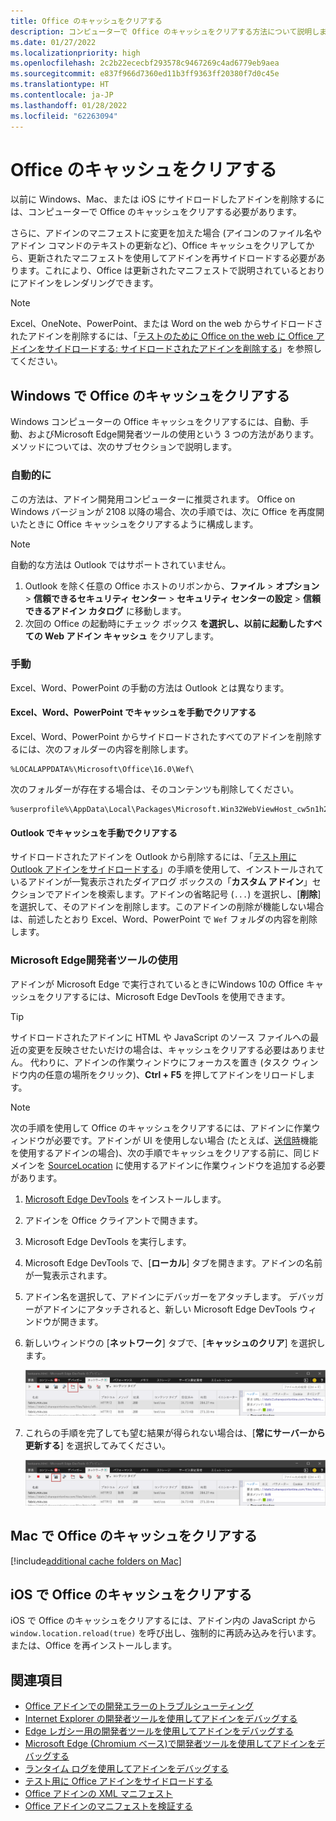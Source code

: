 ```yaml
---
title: Office のキャッシュをクリアする
description: コンピューターで Office のキャッシュをクリアする方法について説明します。
ms.date: 01/27/2022
ms.localizationpriority: high
ms.openlocfilehash: 2c2b22ececbf293578c9467269c4ad6779eb9aea
ms.sourcegitcommit: e837f966d7360ed11b3ff9363ff20380f7d0c45e
ms.translationtype: HT
ms.contentlocale: ja-JP
ms.lasthandoff: 01/28/2022
ms.locfileid: "62263094"
---
```

# <a name="clear-the-office-cache"></a>Office のキャッシュをクリアする

以前に Windows、Mac、または iOS にサイドロードしたアドインを削除するには、コンピューターで Office のキャッシュをクリアする必要があります。

さらに、アドインのマニフェストに変更を加えた場合 (アイコンのファイル名やアドイン コマンドのテキストの更新など)、Office キャッシュをクリアしてから、更新されたマニフェストを使用してアドインを再サイドロードする必要があります。これにより、Office は更新されたマニフェストで説明されているとおりにアドインをレンダリングできます。

> [!NOTE]
> Excel、OneNote、PowerPoint、または Word on the web からサイドロードされたアドインを削除するには、「[テストのために Office on the web に Office アドインをサイドロードする: サイドロードされたアドインを削除する](sideload-office-add-ins-for-testing.md#remove-a-sideloaded-add-in)」を参照してください。

## <a name="clear-the-office-cache-on-windows"></a>Windows で Office のキャッシュをクリアする

Windows コンピューターの Office キャッシュをクリアするには、自動、手動、およびMicrosoft Edge開発者ツールの使用という 3 つの方法があります。 メソッドについては、次のサブセクションで説明します。

### <a name="automatically"></a>自動的に

この方法は、アドイン開発用コンピューターに推奨されます。 Office on Windows バージョンが 2108 以降の場合、次の手順では、次に Office を再度開いたときに Office キャッシュをクリアするように構成します。

> [!NOTE]
> 自動的な方法は Outlook ではサポートされていません。

1. Outlook を除く任意の Office ホストのリボンから、**ファイル** > **オプション** > **信頼できるセキュリティ センター** > **セキュリティ センターの設定** > **信頼できるアドイン カタログ** に移動します。
1. 次回の Office の起動時にチェック ボックス **を選択し、以前に起動したすべての Web アドイン キャッシュ** をクリアします。

### <a name="manually"></a>手動

Excel、Word、PowerPoint の手動の方法は Outlook とは異なります。

#### <a name="manually-clear-the-cache-in-excel-word-and-powerpoint"></a>Excel、Word、PowerPoint でキャッシュを手動でクリアする

Excel、Word、PowerPoint からサイドロードされたすべてのアドインを削除するには、次のフォルダーの内容を削除します。

```
%LOCALAPPDATA%\Microsoft\Office\16.0\Wef\
```

次のフォルダーが存在する場合は、そのコンテンツも削除してください。

```
%userprofile%\AppData\Local\Packages\Microsoft.Win32WebViewHost_cw5n1h2txyewy\AC\#!123\INetCache\
```

#### <a name="manually-clear-the-cache-in-outlook"></a>Outlook でキャッシュを手動でクリアする

サイドロードされたアドインを Outlook から削除するには、「[テスト用に Outlook アドインをサイドロードする](../outlook/sideload-outlook-add-ins-for-testing.md)」の手順を使用して、インストールされているアドインが一覧表示されたダイアログ ボックスの「**カスタム アドイン**」セクションでアドインを検索します。アドインの省略記号 (`...`) を選択し、[**削除**] を選択して、そのアドインを削除します。このアドインの削除が機能しない場合は、前述したとおり Excel、Word、PowerPoint で `Wef` フォルダの内容を削除します。

### <a name="using-the-microsoft-edge-developer-tools"></a>Microsoft Edge開発者ツールの使用

アドインが Microsoft Edge で実行されているときにWindows 10の Office キャッシュをクリアするには、Microsoft Edge DevTools を使用できます。

> [!TIP]
> サイドロードされたアドインに HTML や JavaScript のソース ファイルへの最近の変更を反映させたいだけの場合は、キャッシュをクリアする必要はありません。 代わりに、アドインの作業ウィンドウにフォーカスを置き (タスク ウィンドウ内の任意の場所をクリック)、**Ctrl + F5** を押してアドインをリロードします。

> [!NOTE]
> 次の手順を使用して Office のキャッシュをクリアするには、アドインに作業ウィンドウが必要です。アドインが UI を使用しない場合 (たとえば、[送信時](../outlook/outlook-on-send-addins.md)機能を使用するアドインの場合)、次の手順でキャッシュをクリアする前に、同じドメインを [SourceLocation](../reference/manifest/sourcelocation.md) に使用するアドインに作業ウィンドウを追加する必要があります。

1. [Microsoft Edge DevTools](https://www.microsoft.com/p/microsoft-edge-devtools-preview/9mzbfrmz0mnj) をインストールします。

2. アドインを Office クライアントで開きます。

3. Microsoft Edge DevTools を実行します。

4. Microsoft Edge DevTools で、[**ローカル**] タブを開きます。アドインの名前が一覧表示されます。

5. アドイン名を選択して、アドインにデバッガーをアタッチします。 デバッガーがアドインにアタッチされると、新しい Microsoft Edge DevTools ウィンドウが開きます。

6. 新しいウィンドウの [**ネットワーク**] タブで、[**キャッシュのクリア**] を選択します。

    ![[キャッシュのクリア] ボタンが強調表示された Microsoft Edge DevTools のスクリーンショット。](../images/edge-devtools-clear-cache.png)

7. これらの手順を完了しても望む結果が得られない場合は、[**常にサーバーから更新する**] を選択してみてください。

    ![[常にサーバーから更新する] ボタンが強調表示された Microsoft Edge DevTools のスクリーンショット。](../images/edge-devtools-refresh-from-server.png)

## <a name="clear-the-office-cache-on-mac"></a>Mac で Office のキャッシュをクリアする

[!include[additional cache folders on Mac](../includes/mac-cache-folders.md)]

## <a name="clear-the-office-cache-on-ios"></a>iOS で Office のキャッシュをクリアする

iOS で Office のキャッシュをクリアするには、アドイン内の JavaScript から `window.location.reload(true)` を呼び出し、強制的に再読み込みを行います。または、Office を再インストールします。

## <a name="see-also"></a>関連項目

- [Office アドインでの開発エラーのトラブルシューティング](troubleshoot-development-errors.md)
- [Internet Explorer の開発者ツールを使用してアドインをデバッグする](debug-add-ins-using-f12-tools-ie.md)
- [Edge レガシー用の開発者ツールを使用してアドインをデバッグする](debug-add-ins-using-devtools-edge-legacy.md)
- [Microsoft Edge (Chromium ベース)で開発者ツールを使用してアドインをデバッグする](debug-add-ins-using-devtools-edge-chromium.md)
- [ランタイム ログを使用してアドインをデバッグする](runtime-logging.md)
- [テスト用に Office アドインをサイドロードする](sideload-office-add-ins-for-testing.md)
- [Office アドインの XML マニフェスト](../develop/add-in-manifests.md)
- [Office アドインのマニフェストを検証する](troubleshoot-manifest.md)
